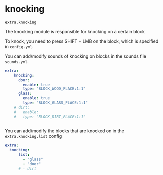 # knocking
`extra.knocking`

The knocking module is responsible for knocking on a certain block

To knock, you need to press SHIFT + LMB on the block, which is specified in `config.yml`.

You can add/modify sounds of knocking on blocks in the sounds file `sounds.yml`.
```yaml
extra:
    knocking:
      door:
        enable: true
        type: "BLOCK_WOOD_PLACE:1:1"
      glass:
        enable: true
        type: "BLOCK_GLASS_PLACE:1:1"
    # dirt:
    #   enable:
    #   type: "BLOCK_DIRT_PLACE:1:1"
    
```

You can add/modify the blocks that are knocked on in the `extra.knocking.list` config
```yaml
extra:
  knocking:
      list:
        - "glass"
        - "door"
      # - dirt
```